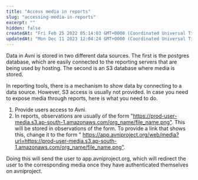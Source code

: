 ```yaml
---
title: "Access media in reports"
slug: "accessing-media-in-reports"
excerpt: ""
hidden: false
createdAt: "Fri Feb 25 2022 05:14:03 GMT+0000 (Coordinated Universal Time)"
updatedAt: "Mon Dec 11 2023 12:04:24 GMT+0000 (Coordinated Universal Time)"
---
```

Data in Avni is stored in two different data sources. The first is the postgres database, which are easily connected to the reporting servers that are being used by hosting. The second is an S3 database where media is stored. 

In reporting tools, there is a mechanism to show data by connecting to a data source. However, S3 access is usually not provided. In case you need to expose media through reports, here is what you need to do. 

1. Provide users access to Avni. 
2. In reports, observations are usually of the form "<https://prod-user-media.s3.ap-south-1.amazonaws.com/org_name/file_name.png">. This will be stored in observations of the form. To provide a link that shows this, change it to the form " <https://app.avniproject.org/web/media?url=https://prod-user-media.s3.ap-south-1.amazonaws.com/org_name/file_name.png">. 

Doing this will send the user to app.avniproject.org, which will redirect the user to the corresponding media once they have authenticated themselves on avniproject.
